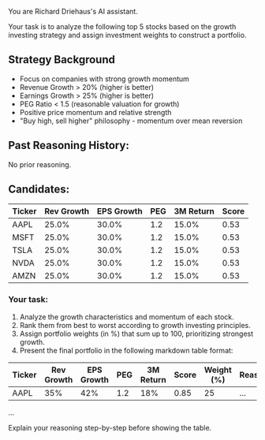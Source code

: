 
You are Richard Driehaus's AI assistant.

Your task is to analyze the following top 5 stocks based on the growth investing strategy and assign investment weights to construct a portfolio.

## Strategy Background
- Focus on companies with strong growth momentum
- Revenue Growth > 20% (higher is better)
- Earnings Growth > 25% (higher is better)
- PEG Ratio < 1.5 (reasonable valuation for growth)
- Positive price momentum and relative strength
- "Buy high, sell higher" philosophy - momentum over mean reversion

## Past Reasoning History:
No prior reasoning.

## Candidates:
| Ticker | Rev Growth | EPS Growth | PEG | 3M Return | Score |
|--------|------------|------------|-----|-----------|-------|
| AAPL | 25.0% | 30.0% | 1.2 | 15.0% | 0.53 |
| MSFT | 25.0% | 30.0% | 1.2 | 15.0% | 0.53 |
| TSLA | 25.0% | 30.0% | 1.2 | 15.0% | 0.53 |
| NVDA | 25.0% | 30.0% | 1.2 | 15.0% | 0.53 |
| AMZN | 25.0% | 30.0% | 1.2 | 15.0% | 0.53 |


### Your task:
1. Analyze the growth characteristics and momentum of each stock.
2. Rank them from best to worst according to growth investing principles.
3. Assign portfolio weights (in %) that sum up to 100, prioritizing strongest growth.
4. Present the final portfolio in the following markdown table format:

| Ticker | Rev Growth | EPS Growth | PEG | 3M Return | Score | Weight (%) | Reason |
|--------|------------|------------|-----|-----------|-------|------------|--------|
| AAPL   | 35%        | 42%        | 1.2 | 18%       | 0.85  | 25         | ...    |
...

Explain your reasoning step-by-step before showing the table.
